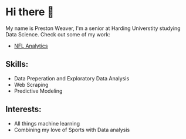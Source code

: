 # Hi there 👋

<!--
**pweave5/pweave5** is a ✨ _special_ ✨ repository because its `README.md` (this file) appears on your GitHub profile.

Here are some ideas to get you started:

- 🔭 I’m currently working on ...
- 🌱 I’m currently learning ...
- 👯 I’m looking to collaborate on ...
- 🤔 I’m looking for help with ...
- 💬 Ask me about ...
- 📫 How to reach me: ...
- 😄 Pronouns: ...
- ⚡ Fun fact: ...
-->
My name is Preston Weaver, I'm a senior at Harding Universtity studying Data Science. Check out some of my work:
 - [NFL Analytics](https://github.com/pweave5/Sports-Analytics-New/README.md)

## Skills:
  - Data Preperation and Exploratory Data Analysis
  - Web Scraping
  - Predictive Modeling

## Interests:
  - All things machine learning
  - Combining my love of Sports with Data analysis
    


